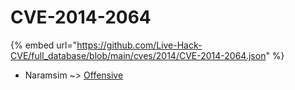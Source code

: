 # CVE-2014-2064
{% embed url="https://github.com/Live-Hack-CVE/full_database/blob/main/cves/2014/CVE-2014-2064.json" %}

* Naramsim ~> [Offensive](https://www.alice-snow.ru/2014/database/cve-2014-2064/offensive-naramsim)